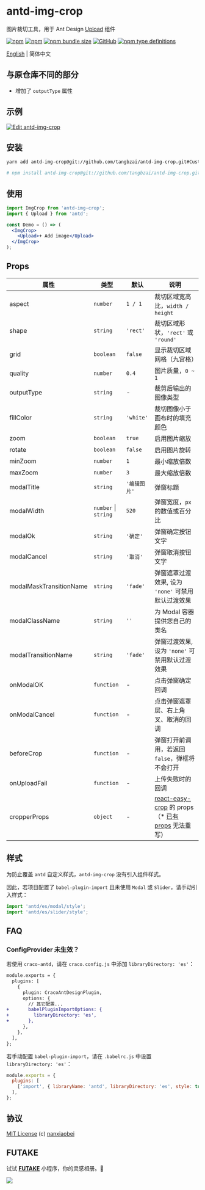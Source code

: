 # antd-img-crop

图片裁切工具，用于 Ant Design [Upload](https://ant.design/components/upload-cn/) 组件

[![npm](https://img.shields.io/npm/v/antd-img-crop.svg?style=flat-square)](https://www.npmjs.com/package/antd-img-crop)
[![npm](https://img.shields.io/npm/dt/antd-img-crop?style=flat-square)](https://www.npmtrends.com/antd-img-crop)
[![npm bundle size](https://img.shields.io/bundlephobia/minzip/antd-img-crop?style=flat-square)](https://bundlephobia.com/result?p=antd-img-crop)
[![GitHub](https://img.shields.io/github/license/nanxiaobei/antd-img-crop?style=flat-square)](https://github.com/nanxiaobei/antd-img-crop/blob/main/LICENSE)
[![npm type definitions](https://img.shields.io/npm/types/typescript?style=flat-square)](https://github.com/nanxiaobei/antd-img-crop/blob/main/index.d.ts)

[English](./README.md) | 简体中文

## 与原仓库不同的部分

- 增加了 `outputType` 属性

## 示例

[![Edit antd-img-crop](https://codesandbox.io/static/img/play-codesandbox.svg)](https://codesandbox.io/s/antd-img-crop-4qoom5p9x4?fontsize=14&hidenavigation=1&theme=dark)

## 安装

```sh
yarn add antd-img-crop@git://github.com/tangbzai/antd-img-crop.git#Custom

# npm install antd-img-crop@git://github.com/tangbzai/antd-img-crop.git#Custom
```

## 使用

```jsx harmony
import ImgCrop from 'antd-img-crop';
import { Upload } from 'antd';

const Demo = () => (
  <ImgCrop>
    <Upload>+ Add image</Upload>
  </ImgCrop>
);
```

## Props

| 属性                    | 类型                 | 默认         | 说明                                                   |
| ----------------------- | -------------------- | ------------ | ------------------------------------------------------ |
| aspect                  | `number`             | `1 / 1`      | 裁切区域宽高比，`width / height`                       |
| shape                   | `string`             | `'rect'`     | 裁切区域形状，`'rect'` 或 `'round'`                    |
| grid                    | `boolean`            | `false`      | 显示裁切区域网格（九宫格）                             |
| quality                 | `number`             | `0.4`        | 图片质量，`0 ~ 1`                                      |
| outputType              | `string`             | -            | 裁剪后输出的图像类型                                   |
| fillColor               | `string`             | `'white'`    | 裁切图像小于画布时的填充颜色                           |
| zoom                    | `boolean`            | `true`       | 启用图片缩放                                           |
| rotate                  | `boolean`            | `false`      | 启用图片旋转                                           |
| minZoom                 | `number`             | `1`          | 最小缩放倍数                                           |
| maxZoom                 | `number`             | `3`          | 最大缩放倍数                                           |
| modalTitle              | `string`             | `'编辑图片'` | 弹窗标题                                               |
| modalWidth              | `number` \| `string` | `520`        | 弹窗宽度，`px` 的数值或百分比                          |
| modalOk                 | `string`             | `'确定'`     | 弹窗确定按钮文字                                       |
| modalCancel             | `string`             | `'取消'`     | 弹窗取消按钮文字                                       |
| modalMaskTransitionName | `string`             | `'fade'`     | 弹窗遮罩过渡效果, 设为 `'none'` 可禁用默认过渡效果     |
| modalClassName          | `string`             | `''`         | 为 Modal 容器提供您自己的类名                          |
| modalTransitionName     | `string`             | `'fade'`     | 弹窗过渡效果, 设为 `'none'` 可禁用默认过渡效果         |
| onModalOK               | `function`           | -            | 点击弹窗确定回调                                       |
| onModalCancel           | `function`           | -            | 点击弹窗遮罩层、右上角叉、取消的回调                   |
| beforeCrop              | `function`           | -            | 弹窗打开前调用，若返回 `false`，弹框将不会打开         |
| onUploadFail            | `function`           | -            | 上传失败时的回调                                       |
| cropperProps            | `object`             | -            | [react-easy-crop] 的 props（\* [已有 props] 无法重写） |

## 样式

为防止覆盖 `antd` 自定义样式，`antd-img-crop` 没有引入组件样式。

因此，若项目配置了 `babel-plugin-import` 且未使用 `Modal` 或 `Slider`，请手动引入样式：

```js
import 'antd/es/modal/style';
import 'antd/es/slider/style';
```

## FAQ

### ConfigProvider 未生效？

若使用 `craco-antd`，请在 `craco.config.js` 中添加 `libraryDirectory: 'es'`：

```diff
module.exports = {
  plugins: [
    {
      plugin: CracoAntDesignPlugin,
      options: {
        // 其它配置...
+       babelPluginImportOptions: {
+         libraryDirectory: 'es',
+       },
      },
    },
  ],
};
```

若手动配置 `babel-plugin-import`，请在 `.babelrc.js` 中设置 `libraryDirectory: 'es'`：

```js
module.exports = {
  plugins: [
    ['import', { libraryName: 'antd', libraryDirectory: 'es', style: true }],
  ],
};
```

## 协议

[MIT License](https://github.com/nanxiaobei/antd-img-crop/blob/main/LICENSE) (c) [nanxiaobei](https://lee.so/)

[react-easy-crop]: https://github.com/ricardo-ch/react-easy-crop#props
[已有 props]: https://github.com/nanxiaobei/antd-img-crop/blob/main/src/easy-crop.tsx#L98-L114

## FUTAKE

试试 [**FUTAKE**](https://sotake.com/f) 小程序，你的灵感相册。🌈

![](https://s3.bmp.ovh/imgs/2022/07/21/452dd47aeb790abd.png)
